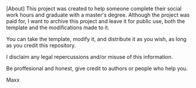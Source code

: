[About]
This project was created to help someone complete their social work hours and graduate with a master's degree. Although the project was paid for, I want to archive this project and leave it for public use, both the template and the modifications made to it.

You can take the template, modify it, and distribute it as you wish, as long as you credit this repository.

I disclaim any legal repercussions and/or misuse of this information.

Be proffesional and honest, give credit to authors or people who help you.

Maxx
